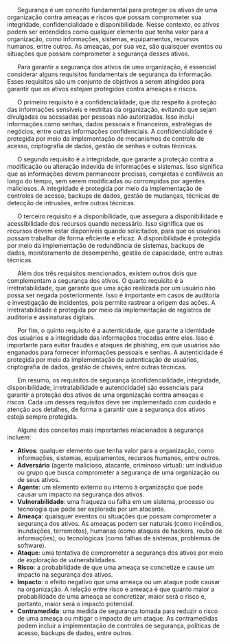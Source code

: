 &nbsp;&nbsp;&nbsp;&nbsp;&nbsp;&nbsp;Segurança é um conceito fundamental para proteger os ativos de uma organização contra ameaças e riscos que possam comprometer sua integridade, confidencialidade e disponibilidade. Nesse contexto, os ativos podem ser entendidos como qualquer elemento que tenha valor para a organização, como informações, sistemas, equipamentos, recursos humanos, entre outros. As ameaças, por sua vez, são quaisquer eventos ou situações que possam comprometer a segurança desses ativos.

&nbsp;&nbsp;&nbsp;&nbsp;&nbsp;&nbsp;Para garantir a segurança dos ativos de uma organização, é essencial considerar alguns requisitos fundamentais de segurança da informação. Esses requisitos são um conjunto de objetivos a serem atingidos para garantir que os ativos estejam protegidos contra ameaças e riscos.

&nbsp;&nbsp;&nbsp;&nbsp;&nbsp;&nbsp;O primeiro requisito é a confidencialidade, que diz respeito à proteção das informações sensíveis e restritas da organização, evitando que sejam divulgadas ou acessadas por pessoas não autorizadas. Isso inclui informações como senhas, dados pessoais e financeiros, estratégias de negócios, entre outras informações confidenciais. A confidencialidade é protegida por meio da implementação de mecanismos de controle de acesso, criptografia de dados, gestão de senhas e outras técnicas.

&nbsp;&nbsp;&nbsp;&nbsp;&nbsp;&nbsp;O segundo requisito é a integridade, que garante a proteção contra a modificação ou alteração indevida de informações e sistemas. Isso significa que as informações devem permanecer precisas, completas e confiáveis ao longo do tempo, sem serem modificadas ou corrompidas por agentes maliciosos. A integridade é protegida por meio da implementação de controles de acesso, backups de dados, gestão de mudanças, técnicas de detecção de intrusões, entre outras técnicas.

&nbsp;&nbsp;&nbsp;&nbsp;&nbsp;&nbsp;O terceiro requisito é a disponibilidade, que assegura a disponibilidade e acessibilidade dos recursos quando necessário. Isso significa que os recursos devem estar disponíveis quando solicitados, para que os usuários possam trabalhar de forma eficiente e eficaz. A disponibilidade é protegida por meio da implementação de redundância de sistemas, backups de dados, monitoramento de desempenho, gestão de capacidade, entre outras técnicas.

&nbsp;&nbsp;&nbsp;&nbsp;&nbsp;&nbsp;Além dos três requisitos mencionados, existem outros dois que complementam a segurança dos ativos. O quarto requisito é a irretratabilidade, que garante que uma ação realizada por um usuário não possa ser negada posteriormente. Isso é importante em casos de auditoria e investigação de incidentes, pois permite rastrear a origem das ações. A irretratabilidade é protegida por meio da implementação de registros de auditoria e assinaturas digitais.

&nbsp;&nbsp;&nbsp;&nbsp;&nbsp;&nbsp;Por fim, o quinto requisito é a autenticidade, que garante a identidade dos usuários e a integridade das informações trocadas entre eles. Isso é importante para evitar fraudes e ataques de phishing, em que usuários são enganados para fornecer informações pessoais e senhas. A autenticidade é protegida por meio da implementação de autenticação de usuários, criptografia de dados, gestão de chaves, entre outras técnicas.

&nbsp;&nbsp;&nbsp;&nbsp;&nbsp;&nbsp;Em resumo, os requisitos de segurança (confidencialidade, integridade, disponibilidade, irretratabilidade e autenticidade) são essenciais para garantir a proteção dos ativos de uma organização contra ameaças e riscos. Cada um desses requisitos deve ser implementado com cuidado e atenção aos detalhes, de forma a garantir que a segurança dos ativos esteja sempre protegida.

&nbsp;&nbsp;&nbsp;&nbsp;&nbsp;&nbsp;Alguns dos conceitos mais importantes relacionados à segurança incluem:

* **Ativos**: qualquer elemento que tenha valor para a organização, como informações, sistemas, equipamentos, recursos humanos, entre outros.
* **Adversário** (agente malicioso, atacante, criminoso virtual): um indivíduo ou grupo que busca comprometer a segurança de uma organização ou de seus ativos.
* **Agente**: um elemento externo ou interno à organização que pode causar um impacto na segurança dos ativos.
* **Vulnerabilidade**: uma fraqueza ou falha em um sistema, processo ou tecnologia que pode ser explorada por um atacante.
* **Ameaça**: quaisquer eventos ou situações que possam comprometer a segurança dos ativos. As ameaças podem ser naturais (como incêndios, inundações, terremotos), humanas (como ataques de hackers, roubo de informações), ou tecnológicas (como falhas de sistemas, problemas de software).
* **Ataque**: uma tentativa de comprometer a segurança dos ativos por meio de exploração de vulnerabilidades.
* **Risco**: a probabilidade de que uma ameaça se concretize e cause um impacto na segurança dos ativos.
* **Impacto**: o efeito negativo que uma ameaça ou um ataque pode causar na organização. A relação entre risco e ameaça é que quanto maior a probabilidade de uma ameaça se concretizar, maior será o risco e, portanto, maior será o impacto potencial.
* **Contramedida**: uma medida de segurança tomada para reduzir o risco de uma ameaça ou mitigar o impacto de um ataque. As contramedidas podem incluir a implementação de controles de segurança, políticas de acesso, backups de dados, entre outros.
